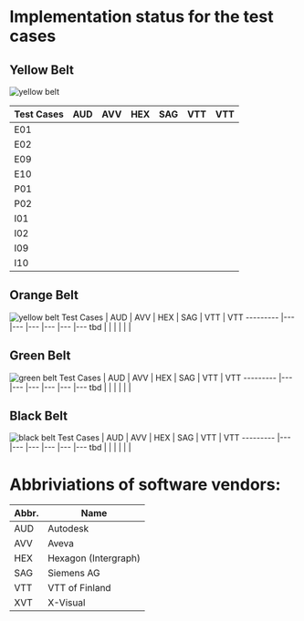 # Implementation status for the test cases
## Yellow Belt 
![yellow belt](https://upload.wikimedia.org/wikipedia/commons/thumb/2/25/BJJ_Yellow_Belt.svg/200px-BJJ_Yellow_Belt.svg.png)

Test Cases | AUD | AVV | HEX | SAG | VTT | VTT
---------  |---  |---  |---  |---  |---  |--- 
E01        |     |     |     |     |     |    
E02        |     |     |     |     |     |    
E09        |     |     |     |     |     |    
E10        |     |     |     |     |     |     
P01        |     |     |     |     |     |     
P02        |     |     |     |     |     |    
I01        |     |     |     |     |     |    
I02        |     |     |     |     |     |    
I09        |     |     |     |     |     |    
I10        |     |     |     |     |     |    


## Orange Belt
![yellow belt](https://upload.wikimedia.org/wikipedia/commons/thumb/8/83/BJJ_Orange_Belt.svg/200px-BJJ_Orange_Belt.svg.png)
Test Cases | AUD | AVV | HEX | SAG | VTT | VTT
---------  |---  |---  |---  |---  |---  |--- 
tbd        |     |     |     |     |     |   

## Green Belt
![green belt](https://upload.wikimedia.org/wikipedia/commons/thumb/a/a4/BJJ_Green_Belt.svg/200px-BJJ_Green_Belt.svg.png)
Test Cases | AUD | AVV | HEX | SAG | VTT | VTT
---------  |---  |---  |---  |---  |---  |--- 
tbd        |     |     |     |     |     |   

## Black Belt
![black belt](https://upload.wikimedia.org/wikipedia/commons/thumb/6/63/BJJ_Grey_Belt.svg/200px-BJJ_Grey_Belt.svg.png)
Test Cases | AUD | AVV | HEX | SAG | VTT | VTT
---------  |---  |---  |---  |---  |---  |--- 
tbd        |     |     |     |     |     |   

# Abbriviations of software vendors: 
Abbr. | Name
---|---
AUD | Autodesk
AVV | Aveva
HEX | Hexagon (Intergraph)
SAG | Siemens AG
VTT | VTT of Finland
XVT | X-Visual
